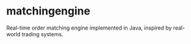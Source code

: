 # matchingengine
Real-time order matching engine implemented in Java, inspired by real-world trading systems.
